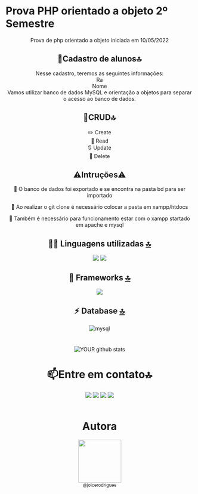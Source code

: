 # Prova PHP orientado a objeto 2º Semestre

<div align=center>
Prova de php orientado a objeto iniciada em 10/05/2022

## 🏫Cadastro de alunos🔝
Nesse cadastro, teremos as seguintes informações:
<br>
 Ra
<br>
 Nome
<br>
Vamos utilizar banco de dados MySQL e orientação a objetos para separar o acesso ao banco de dados.

## 💮CRUD🔝
✏️  Create<br>
📄 Read<br>
🔃 Update<br>
🚮 Delete

## ⚠️Intruções⚠️
🔸 O banco de dados foi exportado e se encontra na pasta bd para ser importado

🔸 Ao realizar o git clone é necessário colocar a pasta em xampp/htdocs

🔸 Também é necessário para funcionamento estar com o xampp startado em apache e mysql


## 👩‍💻 Linguagens utilizadas [🔝](#welcome-badges-4-readmemd-profile)
 <img src="https://img.shields.io/badge/PHP-777BB4?style=for-the-badge&logo=php&logoColor=white" /> 
 <img src="https://img.shields.io/badge/HTML5-E34F26?style=for-the-badge&logo=html5&logoColor=white" />  

## 🚀 Frameworks [🔝](#welcome-badges-4-readmemd-profile)
<img src="https://img.shields.io/badge/Bootstrap-563D7C?style=for-the-badge&logo=bootstrap&logoColor=white" />  

## ⚡ Database [🔝](#welcome-badges-4-readmemd-profile)
<img alt="mysql" src="https://img.shields.io/badge/MySQL-005C84?style=for-the-badge&logo=mysql&logoColor=white"> 

# 
![YOUR github stats](https://github-readme-stats.vercel.app/api?username=joicerodrigues)

 # 📫Entre em contato🔝

<div>
<a href="https://instagram.com/joixfr" target="_blank"><img src="https://img.shields.io/badge/-Instagram-%23E4405F?style=for-the-badge&logo=instagram&logoColor=white" target="_blank"></a>
<a href = "mailto:joicerodrigues020@gmail.com"><img src="https://img.shields.io/badge/Gmail-D14836?style=for-the-badge&logo=gmail&logoColor=white" target="_blank"></a>
<a href="https://www.linkedin.com/in/joicerodrigues000" target="_blank"><img src="https://img.shields.io/badge/-LinkedIn-%230077B5?style=for-the-badge&logo=linkedin&logoColor=white" target="_blank"></a>   
<a href="https://twitter.com/brownflxs" target="_blank"><img src="https://img.shields.io/badge/-Twitter-%230077B5?style=for-the-badge&logo=twitter&logoColor=white" target="_blank"></a>   
</div>
<br>

# Autora
 [<img src="https://github.com/joicerodrigues.png?size=115" width=115><br><sub>@joicerodrigues</sub>](https://github.com/joicerodrigues) <br><br>
</div>